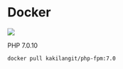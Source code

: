 Docker
=======

[![](https://images.microbadger.com/badges/image/kakilangit/php-fpm:7.0.svg)](http://microbadger.com/images/kakilangit/php-fpm:7.0 "Get your own image badge on microbadger.com")

PHP 7.0.10

    docker pull kakilangit/php-fpm:7.0

